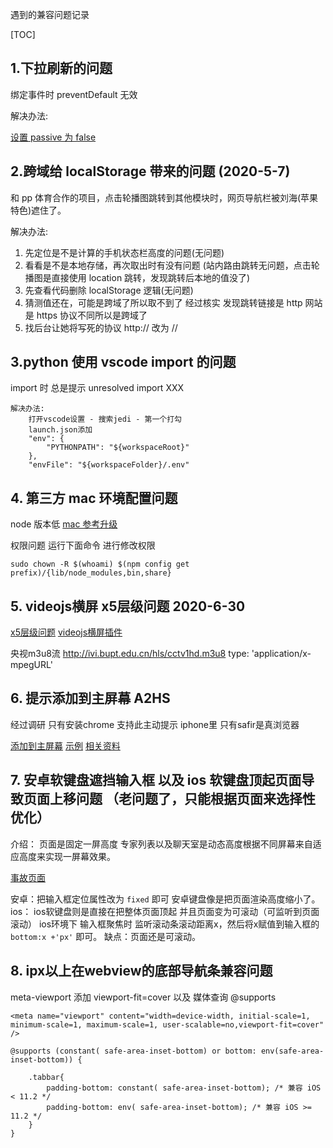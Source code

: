 遇到的兼容问题记录

[TOC]

## 1.下拉刷新的问题

绑定事件时 preventDefault 无效

解决办法:

[设置 passive 为 false](https://developer.mozilla.org/zh-CN/docs/Web/API/EventTarget/addEventListener)

## 2.跨域给 localStorage 带来的问题 (2020-5-7)

和 pp 体育合作的项目，点击轮播图跳转到其他模块时，网页导航栏被刘海(苹果特色)遮住了。

解决办法:

1.  先定位是不是计算的手机状态栏高度的问题(无问题)
2.  看看是不是本地存储，再次取出时有没有问题
    (站内路由跳转无问题，点击轮播图是直接使用 location 跳转，发现跳转后本地的值没了)
3.  先查看代码删除 localStorage 逻辑(无问题)
4.  猜测值还在，可能是跨域了所以取不到了
    经过核实 发现跳转链接是 http 网站是 https 协议不同所以是跨域了
5.  找后台让她将写死的协议 http:// 改为 //

## 3.python 使用 vscode import 的问题

import 时 总是提示 unresolved import XXX

```
解决办法:
    打开vscode设置 - 搜索jedi - 第一个打勾
    launch.json添加
    "env": {
        "PYTHONPATH": "${workspaceRoot}"
    },
    "envFile": "${workspaceFolder}/.env"
```

## 4. 第三方 mac 环境配置问题

node 版本低 [mac 参考升级](https://www.jianshu.com/p/71c82fc63522)

权限问题 运行下面命令 进行修改权限

`sudo chown -R $(whoami) $(npm config get prefix)/{lib/node_modules,bin,share}`

## 5. videojs横屏 x5层级问题 2020-6-30

[x5层级问题](https://x5.tencent.com/tbs/guide/video.html)
[videojs横屏插件](https://github.com/prateekrastogi/videojs-landscape-fullscreen)

央视m3u8流 http://ivi.bupt.edu.cn/hls/cctv1hd.m3u8
type: 'application/x-mpegURL'


## 6. 提示添加到主屏幕  A2HS

经过调研 只有安装chrome 支持此主动提示
iphone里 只有safir是真浏览器 

[添加到主屏幕](https://developer.mozilla.org/zh-CN/docs/Web/Progressive_web_apps/%E6%B7%BB%E5%8A%A0%E5%88%B0%E4%B8%BB%E5%B1%8F%E5%B9%95)
[示例](https://mdn.github.io/pwa-examples/a2hs/)
[相关资料](https://love2dev.com/pwa/add-to-homescreen-library/)




## 7.  安卓软键盘遮挡输入框 以及 ios 软键盘顶起页面导致页面上移问题 （老问题了，只能根据页面来选择性优化）


介绍： 
    页面是固定一屏高度 专家列表以及聊天室是动态高度根据不同屏幕来自适应高度来实现一屏幕效果。


[事故页面](wx.catjc.com/#/walkman)

安卓：把输入框定位属性改为 `fixed` 即可 安卓键盘像是把页面渲染高度缩小了。
ios： ios软键盘则是直接在把整体页面顶起 并且页面变为可滚动（可监听到页面滚动）
ios环境下 输入框聚焦时 监听滚动条滚动距离x，然后将x赋值到输入框的 `bottom:x +'px'` 即可。 缺点：页面还是可滚动。
 

 ## 8. ipx以上在webview的底部导航条兼容问题



meta-viewport 添加 viewport-fit=cover
以及 媒体查询 @supports
```
<meta name="viewport" content="width=device-width, initial-scale=1, minimum-scale=1, maximum-scale=1, user-scalable=no,viewport-fit=cover" />

@supports (constant( safe-area-inset-bottom) or bottom: env(safe-area-inset-bottom)) {
    
    .tabbar{
        padding-bottom: constant( safe-area-inset-bottom); /* 兼容 iOS < 11.2 */
        padding-bottom: env( safe-area-inset-bottom); /* 兼容 iOS >= 11.2 */
    }
}

```
